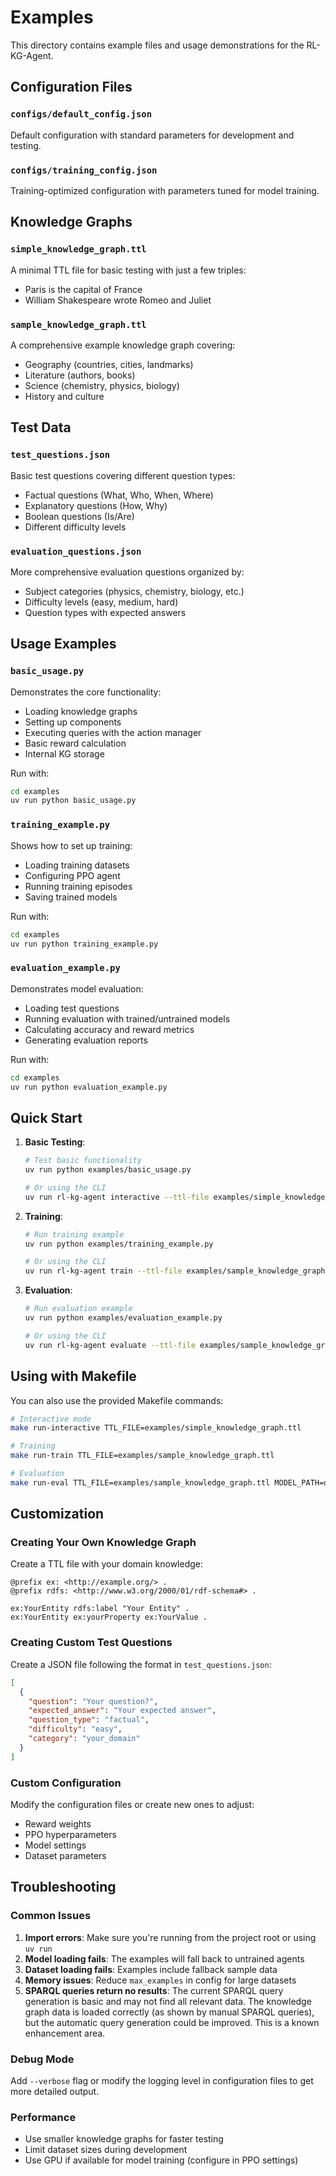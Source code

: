 # Examples

This directory contains example files and usage demonstrations for the RL-KG-Agent.

## Configuration Files

### `configs/default_config.json`
Default configuration with standard parameters for development and testing.

### `configs/training_config.json`
Training-optimized configuration with parameters tuned for model training.

## Knowledge Graphs

### `simple_knowledge_graph.ttl`
A minimal TTL file for basic testing with just a few triples:
- Paris is the capital of France
- William Shakespeare wrote Romeo and Juliet

### `sample_knowledge_graph.ttl`
A comprehensive example knowledge graph covering:
- Geography (countries, cities, landmarks)
- Literature (authors, books)
- Science (chemistry, physics, biology)
- History and culture

## Test Data

### `test_questions.json`
Basic test questions covering different question types:
- Factual questions (What, Who, When, Where)
- Explanatory questions (How, Why)
- Boolean questions (Is/Are)
- Different difficulty levels

### `evaluation_questions.json`
More comprehensive evaluation questions organized by:
- Subject categories (physics, chemistry, biology, etc.)
- Difficulty levels (easy, medium, hard)
- Question types with expected answers

## Usage Examples

### `basic_usage.py`
Demonstrates the core functionality:
- Loading knowledge graphs
- Setting up components
- Executing queries with the action manager
- Basic reward calculation
- Internal KG storage

Run with:
```bash
cd examples
uv run python basic_usage.py
```

### `training_example.py`
Shows how to set up training:
- Loading training datasets
- Configuring PPO agent
- Running training episodes
- Saving trained models

Run with:
```bash
cd examples
uv run python training_example.py
```

### `evaluation_example.py`
Demonstrates model evaluation:
- Loading test questions
- Running evaluation with trained/untrained models
- Calculating accuracy and reward metrics
- Generating evaluation reports

Run with:
```bash
cd examples
uv run python evaluation_example.py
```

## Quick Start

1. **Basic Testing**:
   ```bash
   # Test basic functionality
   uv run python examples/basic_usage.py

   # Or using the CLI
   uv run rl-kg-agent interactive --ttl-file examples/simple_knowledge_graph.ttl
   ```

2. **Training**:
   ```bash
   # Run training example
   uv run python examples/training_example.py

   # Or using the CLI
   uv run rl-kg-agent train --ttl-file examples/sample_knowledge_graph.ttl --config configs/training_config.json
   ```

3. **Evaluation**:
   ```bash
   # Run evaluation example
   uv run python examples/evaluation_example.py

   # Or using the CLI
   uv run rl-kg-agent evaluate --ttl-file examples/sample_knowledge_graph.ttl --test-file examples/evaluation_questions.json
   ```

## Using with Makefile

You can also use the provided Makefile commands:

```bash
# Interactive mode
make run-interactive TTL_FILE=examples/simple_knowledge_graph.ttl

# Training
make run-train TTL_FILE=examples/sample_knowledge_graph.ttl

# Evaluation
make run-eval TTL_FILE=examples/sample_knowledge_graph.ttl MODEL_PATH=demo_trained_model
```

## Customization

### Creating Your Own Knowledge Graph

Create a TTL file with your domain knowledge:

```turtle
@prefix ex: <http://example.org/> .
@prefix rdfs: <http://www.w3.org/2000/01/rdf-schema#> .

ex:YourEntity rdfs:label "Your Entity" .
ex:YourEntity ex:yourProperty ex:YourValue .
```

### Creating Custom Test Questions

Create a JSON file following the format in `test_questions.json`:

```json
[
  {
    "question": "Your question?",
    "expected_answer": "Your expected answer",
    "question_type": "factual",
    "difficulty": "easy",
    "category": "your_domain"
  }
]
```

### Custom Configuration

Modify the configuration files or create new ones to adjust:
- Reward weights
- PPO hyperparameters
- Model settings
- Dataset parameters

## Troubleshooting

### Common Issues

1. **Import errors**: Make sure you're running from the project root or using `uv run`
2. **Model loading fails**: The examples will fall back to untrained agents
3. **Dataset loading fails**: Examples include fallback sample data
4. **Memory issues**: Reduce `max_examples` in config for large datasets
5. **SPARQL queries return no results**: The current SPARQL query generation is basic and may not find all relevant data. The knowledge graph data is loaded correctly (as shown by manual SPARQL queries), but the automatic query generation could be improved. This is a known enhancement area.

### Debug Mode

Add `--verbose` flag or modify the logging level in configuration files to get more detailed output.

### Performance

- Use smaller knowledge graphs for faster testing
- Limit dataset sizes during development
- Use GPU if available for model training (configure in PPO settings)